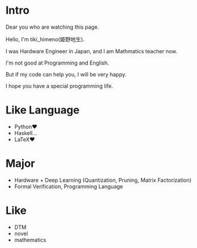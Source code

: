 # Intro
Dear you who are watching this page.

Hello, I'm tiki_himeno(姫野地生).

I was Hardware Engineer in Japan, and I am Mathmatics teacher now.

I'm not good at Programming and English.

But if my code can help you, I will be very happy.

I hope you have a special programming life.

# Like Language
- Python♥
- Haskell…
- LaTeX♥

# Major
- Hardware + Deep Learning (Quantization, Pruning, Matrix Factorization)
- Formal Verification, Programming Language

# Like
- DTM
- novel
- mathematics
